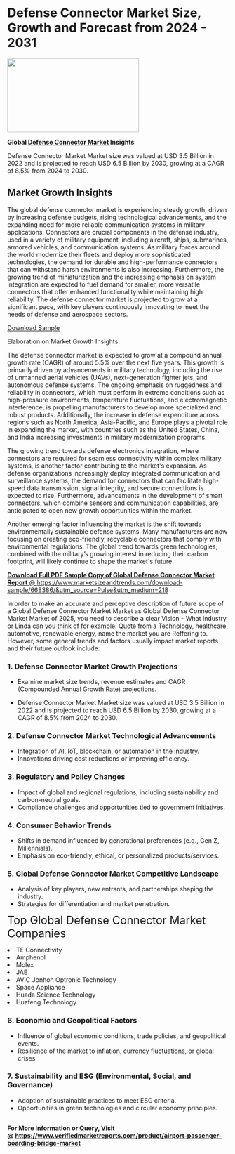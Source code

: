 <H1>Defense Connector Market Size, Growth and Forecast from 2024 - 2031</H1><img class="aligncenter size-medium wp-image-584254" src="https://thirdeyenews.in/wp-content/uploads/2024/09/Global-Market-Research-300x168.jpeg" alt="" width="300" height="168" /><p><strong>Global&nbsp;<a href="https://www.marketsizeandtrends.com/download-sample/668386/&amp;utm_source=Pulse&amp;utm_medium=218">Defense Connector Market</a> Insights</strong></p><p>Defense Connector Market Market size was valued at USD 3.5 Billion in 2022 and is projected to reach USD 6.5 Billion by 2030, growing at a CAGR of 8.5% from 2024 to 2030.</p><p><h2>Market Growth Insights</h2> <p>The global defense connector market is experiencing steady growth, driven by increasing defense budgets, rising technological advancements, and the expanding need for more reliable communication systems in military applications. Connectors are crucial components in the defense industry, used in a variety of military equipment, including aircraft, ships, submarines, armored vehicles, and communication systems. As military forces around the world modernize their fleets and deploy more sophisticated technologies, the demand for durable and high-performance connectors that can withstand harsh environments is also increasing. Furthermore, the growing trend of miniaturization and the increasing emphasis on system integration are expected to fuel demand for smaller, more versatile connectors that offer enhanced functionality while maintaining high reliability. The defense connector market is projected to grow at a significant pace, with key players continuously innovating to meet the needs of defense and aerospace sectors.</p> <p><a href="#">Download Sample</a></p> <p>Elaboration on Market Growth Insights:</p> <p>The defense connector market is expected to grow at a compound annual growth rate (CAGR) of around 5.5% over the next five years. This growth is primarily driven by advancements in military technology, including the rise of unmanned aerial vehicles (UAVs), next-generation fighter jets, and autonomous defense systems. The ongoing emphasis on ruggedness and reliability in connectors, which must perform in extreme conditions such as high-pressure environments, temperature fluctuations, and electromagnetic interference, is propelling manufacturers to develop more specialized and robust products. Additionally, the increase in defense expenditure across regions such as North America, Asia-Pacific, and Europe plays a pivotal role in expanding the market, with countries such as the United States, China, and India increasing investments in military modernization programs.</p> <p>The growing trend towards defense electronics integration, where connectors are required for seamless connectivity within complex military systems, is another factor contributing to the market's expansion. As defense organizations increasingly deploy integrated communication and surveillance systems, the demand for connectors that can facilitate high-speed data transmission, signal integrity, and secure connections is expected to rise. Furthermore, advancements in the development of smart connectors, which combine sensors and communication capabilities, are anticipated to open new growth opportunities within the market.</p> <p>Another emerging factor influencing the market is the shift towards environmentally sustainable defense systems. Many manufacturers are now focusing on creating eco-friendly, recyclable connectors that comply with environmental regulations. The global trend towards green technologies, combined with the military’s growing interest in reducing their carbon footprint, will likely continue to shape the market's future.</p> <p><a href="#"></p><p><span class=""><strong>Download Full PDF Sample Copy of Global Defense Connector Market Report</strong> @ <a href="https://www.marketsizeandtrends.com/download-sample/668386/&amp;utm_source=Pulse&amp;utm_medium=218" target="_blank">https://www.marketsizeandtrends.com/download-sample/668386/&amp;utm_source=Pulse&amp;utm_medium=218</a></span></p><p>In order to make an accurate and perceptive description of future scope of a Global&nbsp;Defense Connector Market Market as Global&nbsp;Defense Connector Market Market of 2025, you need to describe a clear Vision &ndash; What Industry or Linda can you think of for example: Quote from a Technology, healthcare, automotive, renewable energy, name the market you are Reffering to. However, some general trends and factors usually impact market reports and their future outlook include:</p><h3>1.&nbsp;<strong>Defense Connector Market Growth Projections</strong></h3><ul><li>Examine market size trends, revenue estimates and CAGR (Compounded Annual Growth Rate) projections.</li><li><p>Defense Connector Market Market size was valued at USD 3.5 Billion in 2022 and is projected to reach USD 6.5 Billion by 2030, growing at a CAGR of 8.5% from 2024 to 2030.</p></li></ul><h3>2.&nbsp;<strong>Defense Connector Market Technological Advancements</strong></h3><ul><li>Integration of AI, IoT, blockchain, or automation in the industry.</li><li>Innovations driving cost reductions or improving efficiency.</li></ul><h3>3.&nbsp;<strong>Regulatory and Policy Changes</strong></h3><ul><li>Impact of global and regional regulations, including sustainability and carbon-neutral goals.</li><li>Compliance challenges and opportunities tied to government initiatives.</li></ul><h3>4.&nbsp;<strong>Consumer Behavior Trends</strong></h3><ul><li>Shifts in demand influenced by generational preferences (e.g., Gen Z, Millennials).</li><li>Emphasis on eco-friendly, ethical, or personalized products/services.</li></ul><h3>5.&nbsp;<strong>Global Defense Connector Market Competitive Landscape</strong></h3><ul><li>Analysis of key players, new entrants, and partnerships shaping the industry.</li><li>Strategies for differentiation and market penetration.</li></ul><p data-pm-slice="1 1 []"><span style="color: inherit; font-family: inherit; font-size: 25px;">Top Global Defense Connector Market Companies</span></p><div class="" data-test-id=""><p><li>TE Connectivity</li><li> Amphenol</li><li> Molex</li><li> JAE</li><li> AVIC Jonhon Optronic Technology</li><li> Space Appliance</li><li> Huada Science Technology</li><li> Huafeng Technology</li></p></div><h3>6.&nbsp;<strong>Economic and Geopolitical Factors</strong></h3><ul><li>Influence of global economic conditions, trade policies, and geopolitical events.</li><li>Resilience of the market to inflation, currency fluctuations, or global crises.</li></ul><h3>7.&nbsp;<strong>Sustainability and ESG (Environmental, Social, and Governance)</strong></h3><ul><li>Adoption of sustainable practices to meet ESG criteria.</li><li>Opportunities in green technologies and circular economy principles.</li></ul><h2><strong style="font-size: 14px;">For More Information or Query, Visit @&nbsp;</strong><a style="background-color: #ffffff; font-size: 14px;" href="https://www.marketsizeandtrends.com/report/defense-connector-market/" target="_blank">https://www.verifiedmarketreports.com/product/airport-passenger-boarding-bridge-market</a></h2>
